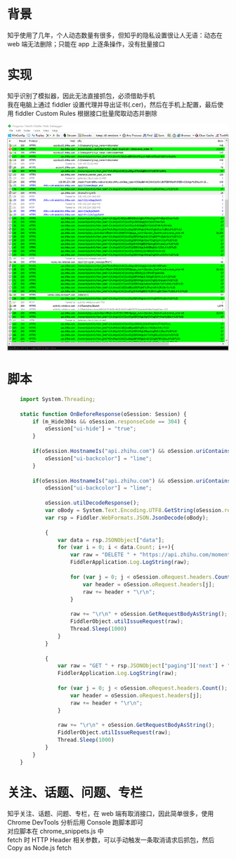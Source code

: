 
# 背景
知乎使用了几年，个人动态数量有很多，但知乎的隐私设置很让人无语：动态在 web 端无法删除；只能在 app 上逐条操作，没有批量接口  

# 实现
知乎识别了模拟器，因此无法直接抓包，必须借助手机  
我在电脑上通过 fiddler 设置代理并导出证书(.cer)，然后在手机上配置，最后使用 fiddler Custom Rules 根据接口批量爬取动态并删除

![Usage](ZhiHuDelete.png)

# 脚本

```js
    import System.Threading;

    static function OnBeforeResponse(oSession: Session) {
        if (m_Hide304s && oSession.responseCode == 304) {
            oSession["ui-hide"] = "true";
        }

		if(oSession.HostnameIs("api.zhihu.com") && oSession.uriContains("moments/activity?item_brief=")) {
			oSession["ui-backcolor"] = "lime";
		}

		if(oSession.HostnameIs("api.zhihu.com") && oSession.uriContains("moments/") && oSession.uriContains("/activities?") && oSession.uriContains("action_feed=true")) {
			oSession["ui-backcolor"] = "lime";

			oSession.utilDecodeResponse();
			var oBody = System.Text.Encoding.UTF8.GetString(oSession.responseBodyBytes);
			var rsp = Fiddler.WebFormats.JSON.JsonDecode(oBody);

			{
				var data = rsp.JSONObject["data"];
				for (var i = 0; i < data.Count; i++){
					var raw = "DELETE " + "https://api.zhihu.com/moments/activity?item_brief=" + Utilities.UrlEncode(data[i]['brief']) + " HTTP/1.1\r\n";
					FiddlerApplication.Log.LogString(raw);

					for (var j = 0; j < oSession.oRequest.headers.Count(); j++) {
						var header = oSession.oRequest.headers[j];
						raw += header + "\r\n";
					}

					raw += "\r\n" + oSession.GetRequestBodyAsString();
					FiddlerObject.utilIssueRequest(raw);
					Thread.Sleep(1000)
				}
			}

			{
				var raw = "GET " + rsp.JSONObject["paging"]['next'] + "&action_feed=true&reverse_order=0" + " HTTP/1.1\r\n";
				FiddlerApplication.Log.LogString(raw);

				for (var j = 0; j < oSession.oRequest.headers.Count(); j++) {
					var header = oSession.oRequest.headers[j];
					raw += header + "\r\n";
				}

				raw += "\r\n" + oSession.GetRequestBodyAsString();
				FiddlerObject.utilIssueRequest(raw);
				Thread.Sleep(1000)
			}
		}
    }
```

# 关注、话题、问题、专栏

知乎关注、话题、问题、专栏，在 web 端有取消接口，因此简单很多，使用 Chrome DevTools 分析后用 Console 跑脚本即可  
对应脚本在 chrome_snippets.js 中  
fetch 时 HTTP Header 相关参数，可以手动触发一条取消请求后抓包，然后 Copy as Node.js fetch
